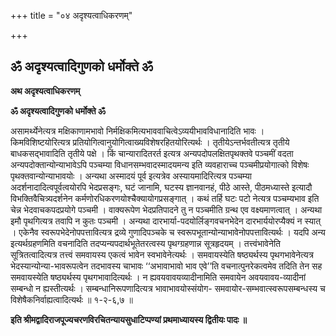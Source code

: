 +++
title = "०४ अदृश्यत्वाधिकरणम्"

+++


## ॐ अदृश्यत्वादिगुणको धर्मोक्ते ॐ

**अथ अदृश्यत्वाधिकरणम्**

**ॐ अदृश्यत्वादिगुणको धर्मोक्ते ॐ**

असामर्थ्येनेत्यत्र मक्षिकाणामभावो निर्मक्षिकमित्यभाववाचित्वेऽव्ययीभावविधानादिति भावः । किमविशिष्टयोरित्यत्र प्रतियोगित्वानुयोगित्वाख्यविशेषरहितयोरित्यर्थः । तृतीयेऽन्तर्भवतीत्यत्र तृतीये बाधकसद्भावादिति तृतीये पक्षे । किं चान्यारादितरर्त इत्यत्र अन्यपदोपलक्षितपृथक्तवे पञ्चमीं वदता अन्यपदोक्तान्योन्याभावेऽपि पञ्चम्या विधानसम्भवादस्मादयमन्य इति व्यवहाराच्च पञ्चमीप्रयोगात्को विशेषः पृथक्तवान्योन्याभावयोः । अन्यथा अस्मादयं पूर्व इत्यत्रेव अस्यायमादिरित्यत्र पञ्चम्या अदर्शनादादित्वपूर्वत्वयोरपि भेदप्रसङ्गः, घटं जानामि, घटस्य ज्ञानवानहं, पीठे आस्ते, पीठमध्यास्ते इत्यादौ विभक्तिवैचित्र्यदर्शनेन कर्मणोरधिकरणयोश्चैक्यायोगप्रसङ्गात् । कथं तर्हि घटः पटो नेत्यत्र पञ्चम्यभाव इति चेन्न भेदवाचकपदप्रयोगे पञ्चमी । वाक्यरूपेण भेदप्रतिपादने तु न पञ्चमीति ग्रन्थ एव वक्ष्यमाणत्वात् । अन्यथा इमौ पृथगित्यत्र तवापि न कुतः पञ्चमी । अन्यथा दारभार्या-पदयोर्लिङ्गवचनभेदेन दारभार्ययोरप्यैक्यं न स्यात् । एकेनैव स्वरूपभेदेनोपपत्तावित्यत्र द्रव्ये गुणादिपञ्चके च स्वरूपभूतान्योन्याभावेनोपपत्तावित्यर्थः । यदपि अन्य इत्यर्थग्रहणमिति वचनादिति तदप्यन्यपदार्थभूतेतरत्वस्य पृथग्ग्रहणान्न सूत्रहृदयम् । तत्त्वंभावेनेति सूत्रितत्वादित्यत्र तत्त्वं समवायस्य एकत्वं भावेन स्वभावेनेत्यर्थः । समवायस्येति षष्ठ्यर्थस्य पृथगभावेनेत्यत्र भेदस्यान्योन्या-भावरूपत्वेन तदभावस्य चाभावः ‘‘अभावाभावो भाव एवे’’ति वचनात्पुनरेकत्वमेव तदिति तेन सह समवायस्येति षष्ठ्यर्थस्य पृथगभावादित्यर्थः । न ह्यवयवावयव्यादीनामिति समवायेन अवयवावय-व्यादीनां सम्बन्धो न ह्यस्तीत्यर्थः । सम्बन्धानिरूपणादित्यत्र भावाभावयोस्संयोग- समवायोर-सम्भवात्स्वरूपसम्बन्धस्य च विशेषैकनिर्वाह्यत्वादित्यर्थः ॥ १-२-६,७ ॥

**इति श्रीमद्वादिराजपूज्यचरणविरचितन्यायसुधाटिप्पण्यां प्रथमाध्यायस्य द्वितीयः पादः ॥**

